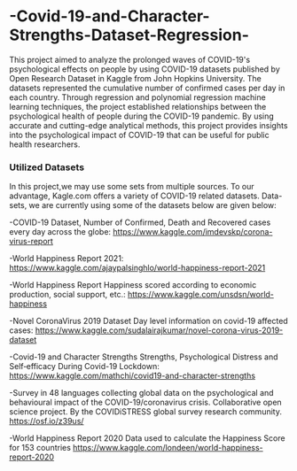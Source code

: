 # -Covid-19-and-Character-Strengths-Dataset-Regression-

This project aimed to analyze the prolonged waves of COVID-19's psychological effects on people by using COVID-19 datasets published by Open Research Dataset in Kaggle from John Hopkins University. The datasets represented the cumulative number of confirmed cases per day in each country. Through regression and polynomial regression machine learning techniques, the project established relationships between the psychological health of people during the COVID-19 pandemic. By using accurate and cutting-edge analytical methods, this project provides insights into the psychological impact of COVID-19 that can be useful for public health researchers.

### Utilized Datasets
In this project,we may use some sets from multiple sources. To our advantage, Kagle.com offers a variety of COVID-19 related datasets. Data-sets, we are currently using some of the datasets below are given below:
 
-COVID-19 Dataset, Number of Confirmed, Death and Recovered cases every day across the globe: https://www.kaggle.com/imdevskp/corona-virus-report
 
-World Happiness Report 2021: https://www.kaggle.com/ajaypalsinghlo/world-happiness-report-2021
 
-World Happiness Report
Happiness scored according to economic production, social support, etc.: https://www.kaggle.com/unsdsn/world-happiness
 
-Novel CoronaVirus 2019 Dataset
Day level information on covid-19 affected cases: https://www.kaggle.com/sudalairajkumar/novel-corona-virus-2019-dataset
 
-Covid-19 and Character Strengths
Strengths, Psychological Distress and Self‑efficacy During Covid-19 Lockdown: https://www.kaggle.com/mathchi/covid19-and-character-strengths
 
-Survey in 48 languages collecting global data on the psychological and behavioural impact of the COVID-19/coronavirus crisis. Collaborative open science project. By the COVIDiSTRESS global survey research community.
https://osf.io/z39us/

-World Happiness Report 2020
Data used to calculate the Happiness Score for 153 countries
https://www.kaggle.com/londeen/world-happiness-report-2020
